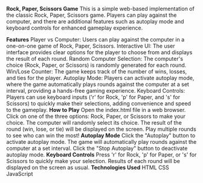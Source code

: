 **Rock, Paper, Scissors Game**
This is a simple web-based implementation of the classic Rock, Paper, Scissors game. Players can play against the computer, and there are additional features such as autoplay mode and keyboard controls for enhanced gameplay experience.

**Features**
Player vs Computer: Users can play against the computer in a one-on-one game of Rock, Paper, Scissors.
Interactive UI: The user interface provides clear options for the player to choose from and displays the result of each round.
Random Computer Selection: The computer's choice (Rock, Paper, or Scissors) is randomly generated for each round.
Win/Lose Counter: The game keeps track of the number of wins, losses, and ties for the player.
Autoplay Mode: Players can activate autoplay mode, where the game automatically plays rounds against the computer at a set interval, providing a hands-free gaming experience.
Keyboard Controls: Players can use keyboard inputs ('r' for Rock, 'p' for Paper, and 's' for Scissors) to quickly make their selections, adding convenience and speed to the gameplay.
**How to Play**
Open the index.html file in a web browser.
Click on one of the three options: Rock, Paper, or Scissors to make your choice.
The computer will randomly select its choice.
The result of the round (win, lose, or tie) will be displayed on the screen.
Play multiple rounds to see who can win the most!
**Autoplay Mode**
Click the "Autoplay" button to activate autoplay mode.
The game will automatically play rounds against the computer at a set interval.
Click the "Stop Autoplay" button to deactivate autoplay mode.
**Keyboard Controls**
Press 'r' for Rock, 'p' for Paper, or 's' for Scissors to quickly make your selection.
Results of each round will be displayed on the screen as usual.
**Technologies Used**
HTML
CSS
JavaScript
